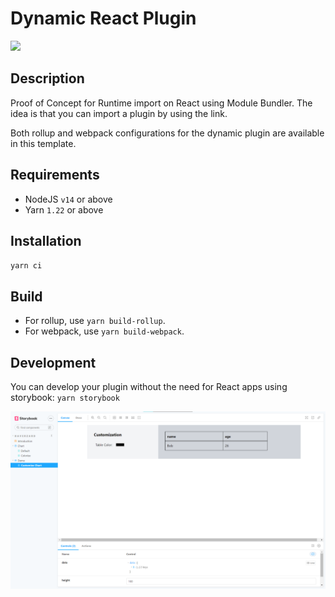 # Dynamic React Plugin

![](https://raw.githubusercontent.com/storybookjs/brand/059f152ecfa4e9895380cb0e4a1f48cf80311a69/badge/badge-storybook.svg)

## Description
Proof of Concept for Runtime import on React using Module Bundler. The idea is that you can import a plugin by using the link.

Both rollup and webpack configurations for the dynamic plugin are available in this template.

## Requirements
- NodeJS `v14` or above
- Yarn `1.22` or above

## Installation
`yarn ci`

## Build
- For rollup, use `yarn build-rollup`.
- For webpack, use `yarn build-webpack`.

## Development
You can develop your plugin without the need for React apps using storybook: `yarn storybook`

![](./.github/storybook.png)